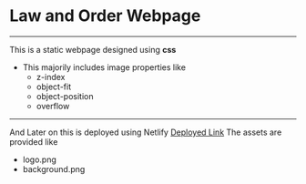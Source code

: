 # Law and Order Webpage
---
This is a static webpage designed using **css**
- This majorily  includes image properties like
    - z-index
    - object-fit
    - object-position
    - overflow
---
And Later on this is deployed using Netlify
[Deployed Link](https://lawandorderwebsite.netlify.app/)
The assets are provided like
- logo.png
- background.png